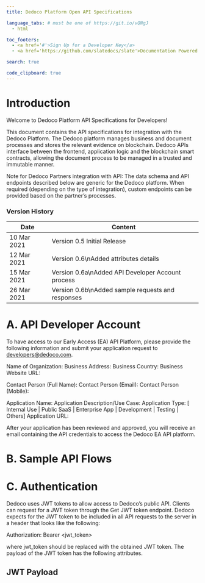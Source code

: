 ```yaml
---
title: Dedoco Platform Open API Specifications

language_tabs: # must be one of https://git.io/vQNgJ
  - html

toc_footers:
  - <a href='#'>Sign Up for a Developer Key</a>
  - <a href='https://github.com/slatedocs/slate'>Documentation Powered by Slate</a>

search: true

code_clipboard: true
---
```


# Introduction

Welcome to Dedoco Platform API Specifications for Developers!

This document contains the API specifications for integration with the Dedoco Platform. The Dedoco platform manages business and document processes and stores the relevant evidence on blockchain. Dedoco APIs interface between the frontend, application logic and the blockchain smart contracts, allowing the document process to be managed in a trusted and immutable manner.

Note for Dedoco Partners integration with API: The data schema and API endpoints described below are generic for the Dedoco platform. When required (depending on the type of integration), custom endpoints can be provided based on the partner’s processes.

### Version History
Date | Content
-----| --------
10 Mar 2021 | Version 0.5 Initial Release
12 Mar 2021 | Version 0.6\nAdded attributes details
15 Mar 2021 | Version 0.6a\nAdded API Developer Account process
26 Mar 2021 | Version 0.6b\nAdded sample requests and responses

# A. API Developer Account
To have access to our Early Access (EA) API Platform, please provide the following information and submit your application request to developers@dedoco.com.

Name of Organization: 
Business Address: 
Business Country: 
Business Website URL: 

Contact Person (Full Name): 
Contact Person (Email): 
Contact Person (Mobile): 

Application Name: 
Application Description/Use Case: 
Application Type: [ Internal Use | Public SaaS | Enterprise App | Development | Testing | Others]
Application URL: 

After your application has been reviewed and approved, you will receive an email containing the API credentials to access the Dedoco EA API platform. 

# B. Sample API Flows

# C. Authentication

Dedoco uses JWT tokens to allow access to Dedoco’s public API. Clients can request for a JWT token through the Get JWT token endpoint. Dedoco expects for the JWT token to be included in all API requests to the server in a header that looks like the following:

Authorization: Bearer <jwt_token>

where jwt_token should be replaced with the obtained JWT token. The payload of the JWT token has the following attributes.

## JWT Payload

